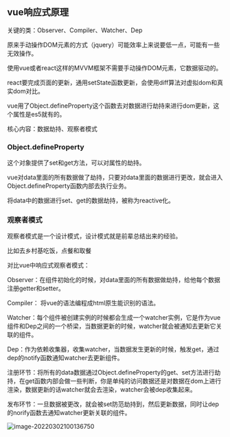 ## vue响应式原理

关键的类：Observer、Compiler、Watcher、Dep



原来手动操作DOM元素的方式（jquery）可能效率上来说要低一点，可能有一些无效操作。

使用vue或者react这样的MVVM框架不需要手动操作DOM元素，它数据驱动的。

react要完成页面的更新，通用setState函数更新，会使用diff算法对虚拟dom和真实dom对比。

vue用了Object.defineProperty这个函数去对数据进行劫持来进行dom更新，这个属性是es5就有的。



核心内容：数据劫持、观察者模式



### Object.defineProperty

这个对象提供了set和get方法，可以对属性的劫持。

vue对data里面的所有数据做了劫持，只要对data里面的数据进行更改，就会进入Object.defineProperty函数内部去执行业务。

将data中的数据进行set、get的数据劫持，被称为reactive化。



### 观察者模式

观察者模式是一个设计模式，设计模式就是前辈总结出来的经验。

比如去乡村基吃饭，点餐和取餐

对比vue中响应式观察者模式：

Observer：在组件初始化的时候，对data里面的所有数据做劫持，给他每个数据注册getter和setter。

Compiler： 将vue的语法编程成html原生能识别的语法。

Watcher：每个组件被创建实例的时候都会生成一个watcher实例，它是作为vue组件和Dep之间的一个桥梁，当数据更新的时候，watcher就会被通知去更新它关联的组件。

Dep：作为依赖收集器，收集watcher，当数据发生更新的时候，触发get，通过dep的notify函数通知watcher去更新组件。



注册环节：将所有的data数据通过Object.defineProperty的get、set方法进行劫持，在get函数内部会做一些判断，你是单纯的访问数据还是对数据在dom上进行渲染，数据更新的话watcher就会去渲染，watcher会被dep收集起来。



发布环节：一旦数据被更改，就会被set防范劫持到，然后更新数据，同时让dep的norify函数去通知watcher更新关联的组件。





![image-20220302100136750](https://woniumd.oss-cn-hangzhou.aliyuncs.com/web/wujie/20220302100147.png)
